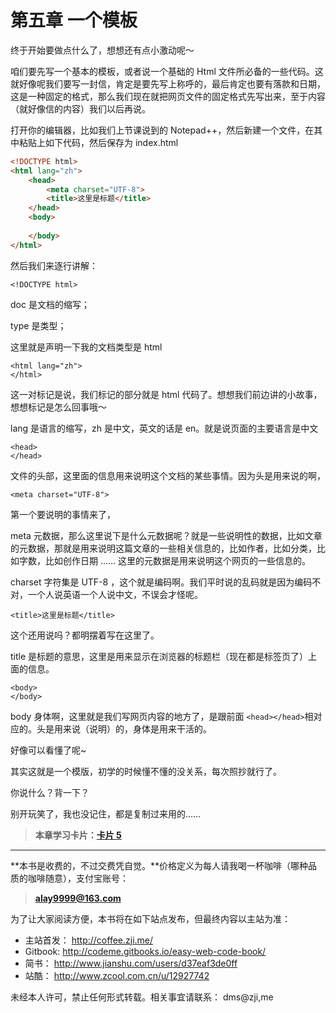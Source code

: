 第五章 一个模板
===

终于开始要做点什么了，想想还有点小激动呢～

咱们要先写一个基本的模板，或者说一个基础的 Html 文件所必备的一些代码。这就好像呢我们要写一封信，肯定是要先写上称呼的，最后肯定也要有落款和日期，这是一种固定的格式，那么我们现在就把网页文件的固定格式先写出来，至于内容（就好像信的内容）我们以后再说。

打开你的编辑器，比如我们上节课说到的 Notepad++，然后新建一个文件，在其中粘贴上如下代码，然后保存为 index.html

```html
<!DOCTYPE html>
<html lang="zh">
	<head>
		<meta charset="UTF-8">
		<title>这里是标题</title>
	</head>
	<body>
		
	</body>
</html>
```

然后我们来逐行讲解：

	<!DOCTYPE html>

doc 是文档的缩写；

type 是类型；

这里就是声明一下我的文档类型是 html

	<html lang="zh">
	</html>

这一对标记是说，我们标记的部分就是 html 代码了。想想我们前边讲的小故事，想想标记是怎么回事哦～

lang 是语言的缩写，zh 是中文，英文的话是 en。就是说页面的主要语言是中文

	<head>
	</head>

文件的头部，这里面的信息用来说明这个文档的某些事情。因为头是用来说的啊，

	<meta charset="UTF-8">

第一个要说明的事情来了，

meta 元数据，那么这里说下是什么元数据呢？就是一些说明性的数据，比如文章的元数据，那就是用来说明这篇文章的一些相关信息的，比如作者，比如分类，比如字数，比如创作日期 …… 这里的元数据是用来说明这个网页的一些信息的。

charset 字符集是 UTF-8 ，这个就是编码啊。我们平时说的乱码就是因为编码不对，一个人说英语一个人说中文，不误会才怪呢。

	<title>这里是标题</title>

这个还用说吗？都明摆着写在这里了。

title 是标题的意思，这里是用来显示在浏览器的标题栏（现在都是标签页了）上面的信息。

	<body>
	</body>

body 身体啊，这里就是我们写网页内容的地方了，是跟前面 ```<head></head>```相对应的。头是用来说（说明）的，身体是用来干活的。

好像可以看懂了呢~

其实这就是一个模版，初学的时候懂不懂的没关系，每次照抄就行了。

你说什么？背一下？

别开玩笑了，我也没记住，都是复制过来用的……

> **本章学习卡片：[卡片 5](http://coffee.zji.me/card.html?name=chapter5)**

---

**本书是收费的，不过交费凭自觉。**价格定义为每人请我喝一杯咖啡（哪种品质的咖啡随意），支付宝账号：

> **alay9999@163.com**

为了让大家阅读方便，本书将在如下站点发布，但最终内容以主站为准：

* 主站首发： http://coffee.zji.me/
* Gitbook: http://codeme.gitbooks.io/easy-web-code-book/
* 简书： http://www.jianshu.com/users/d37eaf3de0ff
* 站酷： http://www.zcool.com.cn/u/12927742

未经本人许可，禁止任何形式转载。相关事宜请联系： dms@zji,me